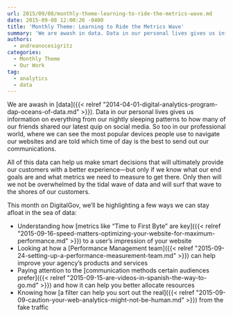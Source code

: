 ```yaml
---
url: 2015/09/08/monthly-theme-learning-to-ride-the-metrics-wave.md
date: 2015-09-08 12:00:26 -0400
title: 'Monthly Theme: Learning to Ride the Metrics Wave'
summary: 'We are awash in data. Data in our personal lives gives us information on everything from our nightly sleeping patterns to how many of our friends shared our latest quip on social media. So too in our professional world, where we can see the most popular devices people use to navigate our websites and are told'
authors:
  - andreanocesigritz
categories:
  - Monthly Theme
  - Our Work
tag:
  - analytics
  - data
---
```


We are awash in [data]({{< relref "2014-04-01-digital-analytics-program-dap-oceans-of-data.md" >}}). Data in our personal lives gives us information on everything from our nightly sleeping patterns to how many of our friends shared our latest quip on social media. So too in our professional world, where we can see the most popular devices people use to navigate our websites and are told which time of day is the best to send out our communications.

All of this data can help us make smart decisions that will ultimately provide our customers with a better experience—but only if we know what our end goals are and what metrics we need to measure to get there. Only then will we not be overwhelmed by the tidal wave of data and will surf that wave to the shores of our customers.

This month on DigitalGov, we’ll be highlighting a few ways we can stay afloat in the sea of data:

  * Understanding how [metrics like “Time to First Byte” are key]({{< relref "2015-09-16-speed-matters-optimizing-your-website-for-maximum-performance.md" >}}) to a user’s impression of your website
  * Looking at how a [Performance Management team]({{< relref "2015-09-24-setting-up-a-performance-measurement-team.md" >}}) can help improve your agency’s products and services
  * Paying attention to the [communication methods certain audiences prefer]({{< relref "2015-09-15-are-videos-in-spanish-the-way-to-go.md" >}}) and how it can help you better allocate resources
  * Knowing how [a filter can help you sort out the real]({{< relref "2015-09-09-caution-your-web-analytics-might-not-be-human.md" >}}) from the fake traffic